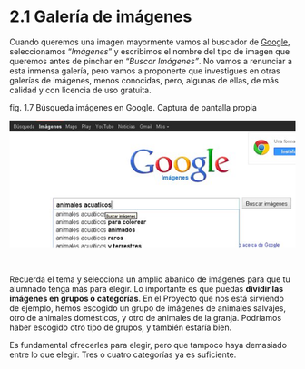 # 2.1 Galería de imágenes

Cuando queremos una imagen mayormente vamos al buscador de [Google](http://www.google.es/), seleccionamos “_Imágenes_” y escribimos el nombre del tipo de imagen que queremos antes de pinchar en “_Buscar Imágenes”_. No vamos a renunciar a esta inmensa galería, pero vamos a proponerte que investigues en otras galerías de imágenes, menos conocidas, pero, algunas de ellas, de más calidad y con licencia de uso gratuita.

fig. 1.7 Búsqueda imágenes en Google. Captura de pantalla propia


![Pantalla de búsqueda de imágenes en Google](img/google_imagenes.jpg "Captura de pantalla propia en Google")


 

Recuerda el tema y selecciona un amplio abanico de imágenes para que tu alumnado tenga más para elegir. Lo importante es que puedas **dividir las imágenes en grupos o categorías**. En el Proyecto que nos está sirviendo de ejemplo, hemos escogido un grupo de imágenes de animales salvajes, otro de animales domésticos, y otro de animales de la granja. Podríamos haber escogido otro tipo de grupos, y también estaría bien.

Es fundamental ofrecerles para elegir, pero que tampoco haya demasiado entre lo que elegir. Tres o cuatro categorías ya es suficiente.

